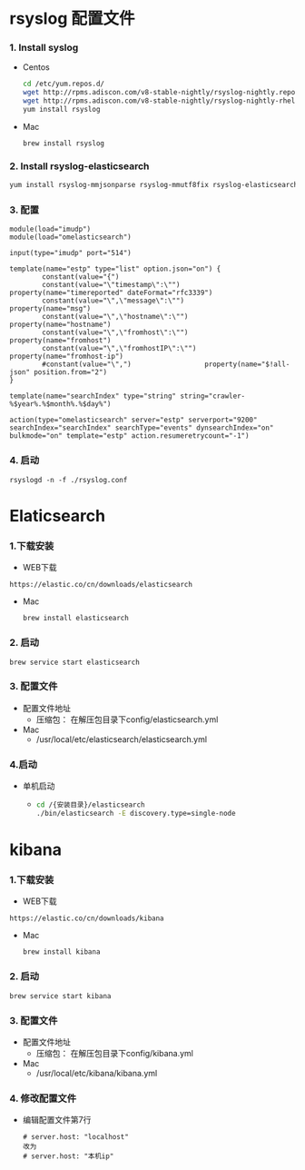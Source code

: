 # rsyslog 配置文件

### 1. Install syslog

- Centos

  ```bash
  cd /etc/yum.repos.d/
  wget http://rpms.adiscon.com/v8-stable-nightly/rsyslog-nightly.repo # for CentOS 7
  wget http://rpms.adiscon.com/v8-stable-nightly/rsyslog-nightly-rhel7.repo # for RHEL 7
  yum install rsyslog
  ```

  

- Mac

  ```
  brew install rsyslog
  ```

  

### 2. Install rsyslog-elasticsearch

```bash
yum install rsyslog-mmjsonparse rsyslog-mmutf8fix rsyslog-elasticsearch rsyslog-mmnormalize

```



### 3. 配置

```
module(load="imudp")   
module(load="omelasticsearch")

input(type="imudp" port="514")

template(name="estp" type="list" option.json="on") {
		constant(value="{")
		constant(value="\"timestamp\":\"")			property(name="timereported" dateFormat="rfc3339")
		constant(value="\",\"message\":\"")			property(name="msg")
		constant(value="\",\"hostname\":\"")		property(name="hostname")
		constant(value="\",\"fromhost\":\"")		property(name="fromhost")
		constant(value="\",\"fromhostIP\":\"")	property(name="fromhost-ip")
		#constant(value="\",")                  property(name="$!all-json" position.from="2")
}

template(name="searchIndex" type="string" string="crawler-%$year%.%$month%.%$day%")

action(type="omelasticsearch" server="estp" serverport="9200" searchIndex="searchIndex" searchType="events" dynsearchIndex="on" bulkmode="on" template="estp" action.resumeretrycount="-1")
```



### 4. 启动

```
rsyslogd -n -f ./rsyslog.conf
```



# Elaticsearch

### 1.下载安装

- WEB下载

```
https://elastic.co/cn/downloads/elasticsearch
```

- Mac

  ```
  brew install elasticsearch
  ```

  

### 2. 启动

```
brew service start elasticsearch
```



### 3. 配置文件

- 配置文件地址
  - 压缩包： 在解压包目录下config/elasticsearch.yml
- Mac
  - /usr/local/etc/elasticsearch/elasticsearch.yml



### 4.启动

 - 单机启动

    - ```bash
      cd /{安装目录}/elasticsearch
      ./bin/elasticsearch -E discovery.type=single-node
      ```

      

# kibana

### 1.下载安装

- WEB下载

```
https://elastic.co/cn/downloads/kibana
```

- Mac

  ```
  brew install kibana
  ```

  

### 2. 启动

```
brew service start kibana
```



### 3. 配置文件

- 配置文件地址
  - 压缩包： 在解压包目录下config/kibana.yml
- Mac
  - /usr/local/etc/kibana/kibana.yml

### 4. 修改配置文件

- 编辑配置文件第7行

  ```
  # server.host: "localhost"
  改为
  # server.host: "本机ip"
  ```

  





